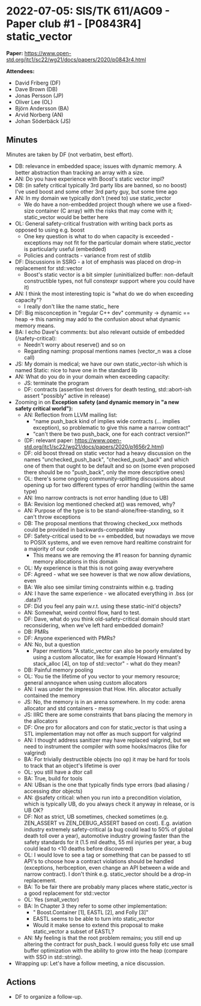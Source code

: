 # 2022-07-05: SIS/TK 611/AG09 - Paper club #1 - [P0843R4] static_vector

**Paper:** https://www.open-std.org/jtc1/sc22/wg21/docs/papers/2020/p0843r4.html

**Attendees:**

- David Friberg (DF)
- Dave Brown (DB)
- Jonas Persson (JP)
- Oliver Lee (OL)
- Björn Andersson (BA)
- Arvid Norberg (AN)
- Johan Söderbäck (JS)

## Minutes

Minutes are taken by DF (not verbatim, best effort).

- DB: relevance in embedded space; issues with dynamic memory. A better abstraction than tracking an array with a size.
- AN: Do you have experience with Boost's static vector impl?
- DB: (in safety critical typically 3rd party libs are banned, so no boost) I've used boost and some other 3rd party guy, but some time ago
- AN: In my domain we typically don't (need to) use static_vector
  - We do have a non-embedded project though where we use a fixed-size container (C array) with the risks that may come with it; static_vector would be better here
- OL: General safety-critical frustration with writing back ports as opposed to using e.g. boost
  - One key question is what to do when capacity is exceeded - exceptions may not fit for the particular domain where static_vector is particularly useful (embedded)
  - Policies and contracts - variance from rest of stdlib
- DF: Discussions in SSRG - a lot of emphasis was placed on drop-in replacement for std::vector
  - Boost's static vector is a bit simpler (uninitialized buffer: non-default constructible types, not full constexpr support where you could have it)
- AN: I think the most interesting topic is "what do we do when exceeding capacity"?
  - I really don't like the name static_ here
- DF: Big misconception in "regular C++ dev" community → dynamic == heap → this naming may add to the confusion about what dynamic memory means.
- BA: I echo Dave's comments: but also relevant outside of embedded (/safety-critical):
  - Needn't worry about reserve() and so on
  - Regarding naming: proposal mentions names (vector_n was a close call)
- JS: My domain is medical; we have our own static_vector-ish which is named Static: nice to have one in the standard lib
- AN: What do you do in your domain when exceeding capacity:
  - JS: terminate the program
  - DF: contracts (assertion test drivers for death testing, std::abort-ish assert "possibly" active in release)
- Zooming in on **Exception safety (and dynamic memory in "a new safety critical world"):**
  - AN: Reflection from LLVM mailing list:
    - "name push_back kind of implies wide contracts (... implies exception), so problematic to give this name a narrow contract"
    - "can't there be two push_back, one for each contract version?"
  - (DF: relevant paper: https://www.open-std.org/jtc1/sc22/wg21/docs/papers/2020/p1656r2.html)
  - DF: old boost thread on static vector had a heavy discussion on the names "unchecked_push_back", "checked_push_back" and which one of them that ought to be default and so on (some even proposed there should be no "push_back", only the more descriptive ones)
  - OL: there's some ongoing community-splitting discussions about opening up for two different types of error handling (within the same type)
  - AN: Imo narrow contracts is not error handling (due to UB)
  - BA: Revision log mentioned checked at() was removed, why?
  - AN: Purpose of the type is to be stand-alone/free-standing, so it can't throw exceptions
  - DB: The proposal mentions that throwing checked_xxx methods could be provided in backwards-compatible way
  - DF: Safety-critical used to be == embedded, but nowadays we move to POSIX systems, and we even remove hard realtime constraint for a majority of our code
    - This means we are removing the #1 reason for banning dynamic memory allocations in this domain
  - OL: My experience is that this is not going away everywhere
  - DF: Agreed - what we see however is that we now allow deviations, even
  - BA: We also see similar timing constraints within e.g. trading
  - AN: I have the same experience - we allocated everything in .bss (or .data?)
  - DF: Did you feel any pain w.r.t. using these static-init'd objects?
  - AN: Somewhat, weird control flow, hard to test.
  - DF: Dave, what do you think old-safety-critical domain should start reconsidering, when we've left hard embedded domain?
  - DB: PMRs
  - DF: Anyone experienced with PMRs?
  - AN: No, but a question
    - Paper mentions "A static_vector can also be poorly emulated by using a custom allocator, like for example Howard Hinnant's stack_alloc [4], on top of std::vector" - what do they mean?
  - DB: Painful memory pooling
  - OL: You tie the lifetime of you vector to your memory resource; general annoyance when using custom allocators
  - AN: I was under the impression that How. Hin. allocator actually contained the memory
  - JS: No, the memory is in an arena somewhere. In my code: arena allocator and std containers - messy
  - JS: IIRC there are some constraints that bans placing the memory in the allocators
  - DF: One pro for allocators and con for static_vector is that using a STL implementation may not offer as much support for valgrind
  - AN: I thought address sanitizer may have replaced valgrind, but we need to instrument the compiler with some hooks/macros (like for valgrind)
  - BA: For trivially destructible objects (no op) it may be hard for tools to track that an object's lifetime is over
  - OL: you still have a dtor call
  - BA: True, build for tools
  - AN: UBsan is the one that typically finds type errors (bad aliasing / accessing dtor objects)
  - AN: @safety critical: when you run into a precondition violation, which is typically UB, do you always check it anyway in release, or is UB OK?
  - DF: Not as strict, UB sometimes, checked sometimes (e.g. ZEN_ASSERT vs ZEN_DEBUG_ASSERT based on cost). E.g. aviation industry extremely safety-critical (a bug could lead to 50% of global death toll over a year), automotive industry growing faster than the safety standards for it (1.5 mil deaths, 55 mil injuries per year, a bug could lead to <10 deaths before discovered)
  - OL: I would love to see a tag or something that can be passed to stl API's to choose how a contract violations should be handled (exceptions, herbception, even change an API between a wide and narrow contract). I don't think e.g. static_vector should be a drop-in replacement.
  - BA: To be fair there are probably many places where static_vector is a good replacement for std::vector
  - OL: Yes (small_vector)
  - BA: In Chapter 3 they refer to some other implementation:
    - " Boost.Container [1], EASTL [2], and Folly [3]"
    - EASTL seems to be able to turn into static_vector
    - Would it make sense to extend this proposal to make static_vector a subset of EASTL?
  - AN: My feeling is that the root problem remains; you still end up altering the contract for push_back. I would guess folly etc use small buffer optimization with the ability to grow into the heap (compare with SSO in std::string).
- Wrapping up: Let's have a follow meeting, a nice discussion.

## Actions

- DF to organize a follow-up.
